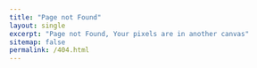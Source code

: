 ```yaml
---
title: "Page not Found"
layout: single
excerpt: "Page not Found, Your pixels are in another canvas"
sitemap: false
permalink: /404.html
---
```


<script type="text/javascript">

  var GOOG_FIXURL_LANG = 'en';

  var GOOG_FIXURL_SITE = '{{ site.url }}'

</script>

<script type="text/javascript"

  src="//linkhelp.clients.google.com/tbproxy/lh/wm/fixurl.js">

</script>
